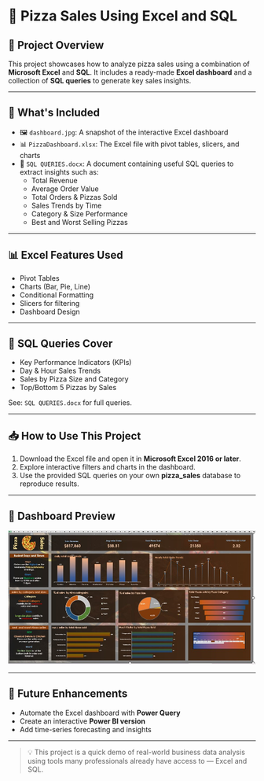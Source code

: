 # 🍕 Pizza Sales Using Excel and SQL

## 📌 Project Overview
This project showcases how to analyze pizza sales using a combination of **Microsoft Excel** and **SQL**. It includes a ready-made **Excel dashboard** and a collection of **SQL queries** to generate key sales insights.

---

## 📁 What's Included
- 🖼️ `dashboard.jpg`: A snapshot of the interactive Excel dashboard  
- 📊 `PizzaDashboard.xlsx`: The Excel file with pivot tables, slicers, and charts  
- 📝 `SQL QUERIES.docx`: A document containing useful SQL queries to extract insights such as:
  - Total Revenue  
  - Average Order Value  
  - Total Orders & Pizzas Sold  
  - Sales Trends by Time  
  - Category & Size Performance  
  - Best and Worst Selling Pizzas

---

## 📊 Excel Features Used
- Pivot Tables  
- Charts (Bar, Pie, Line)  
- Conditional Formatting  
- Slicers for filtering  
- Dashboard Design

---

## 🧠 SQL Queries Cover
- Key Performance Indicators (KPIs)  
- Day & Hour Sales Trends  
- Sales by Pizza Size and Category  
- Top/Bottom 5 Pizzas by Sales

See: `SQL QUERIES.docx` for full queries.

---

## 📥 How to Use This Project
1. Download the Excel file and open it in **Microsoft Excel 2016 or later**.  
2. Explore interactive filters and charts in the dashboard.  
3. Use the provided SQL queries on your own **pizza_sales** database to reproduce results.

---

## 📸 Dashboard Preview

![Pizza Sales Dashboard](Dashboard.jpg)

---

## 🔮 Future Enhancements
- Automate the Excel dashboard with **Power Query**  
- Create an interactive **Power BI version**  
- Add time-series forecasting and insights

---

> 💡 This project is a quick demo of real-world business data analysis using tools many professionals already have access to — Excel and SQL.
